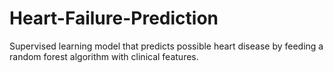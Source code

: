 # Heart-Failure-Prediction

Supervised learning model that predicts possible heart disease by feeding a random forest algorithm with clinical features. 
